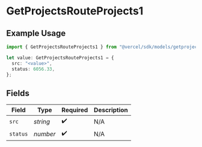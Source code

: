 # GetProjectsRouteProjects1

## Example Usage

```typescript
import { GetProjectsRouteProjects1 } from "@vercel/sdk/models/getprojectsop.js";

let value: GetProjectsRouteProjects1 = {
  src: "<value>",
  status: 6056.33,
};
```

## Fields

| Field              | Type               | Required           | Description        |
| ------------------ | ------------------ | ------------------ | ------------------ |
| `src`              | *string*           | :heavy_check_mark: | N/A                |
| `status`           | *number*           | :heavy_check_mark: | N/A                |